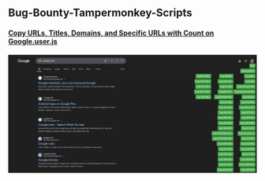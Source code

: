 ## Bug-Bounty-Tampermonkey-Scripts

#### [Copy URLs, Titles, Domains, and Specific URLs with Count on Google.user.js](https://github.com/rix4uni/Bug-Bounty-Tampermonkey-Scripts/blob/main/Copy%20URLs%2C%20Titles%2C%20Domains%2C%20and%20Specific%20URLs%20with%20Count%20on%20Google.user.js)

![google](/img/google.png)